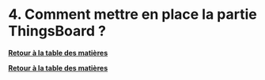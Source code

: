 # 4. Comment mettre en place la partie ThingsBoard ?

[**Retour à la table des matières**](../README.md)  

[**Retour à la table des matières**](../README.md)  